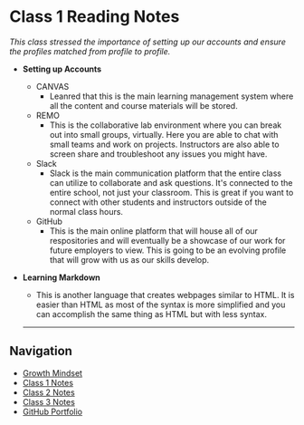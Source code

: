 # Class 1 Reading Notes

_This class stressed the importance of setting up our accounts and ensure the profiles matched from profile to profile._

- **Setting up Accounts**
  - CANVAS
    - Leanred that this is the main learning management system where all the content and course materials will be stored.
  - REMO
    - This is the collaborative lab environment where you can break out into small groups, virtually.  Here you are able to chat with small teams and work on projects.  Instructors are also able to screen share and troubleshoot any issues you might have.
  - Slack
    - Slack is the main communication platform that the entire class can utilize to collaborate and ask questions.  It's connected to the entire school, not just your classroom.  This is great if you want to connect with other students and instructors outside of the normal class hours.
  - GitHub
    - This is the main online platform that will house all of our respositories and will eventually be a showcase of our work for future employers to view.  This is going to be an evolving profile that will grow with us as our skills develop.

- **Learning Markdown**
  - This is another language that creates webpages similar to HTML.  It is easier than HTML as most of the syntax is more simplified and you can accomplish the same thing as HTML but with less syntax.

  ***

## Navigation

- [Growth Mindset](growthMindset)
- [Class 1 Notes](class1)
- [Class 2 Notes](class2)
- [Class 3 Notes](class3)
- [GitHub Portfolio](https://github.com/mtorres6739)
